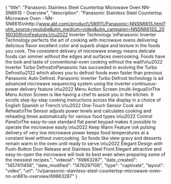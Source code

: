 {
    "title": "Panasonic Stainless Steel Countertop Microwave Oven NN-SN661S - Overview",
    "description": "Panasonic Stainless Steel Countertop Microwave Oven - NN-SN661S\nhttp:\/\/www.abt.com\/product\/58911\/Panasonic-NNSN661S.html?utm_source=youtube&utm_medium=video&utm_campaign=NNSN661SS_20160309\n\nFeatures:\n\u2022 Inverter Technology \nPanasonic Inverter Technology perfects the art of cooking with microwave ovens delivering delicious flavor excellent color and superb shape and texture in the foods you cook. The consistent delivery of microwave energy means delicate foods can simmer without the edges and surfaces overcooking. Foods have the look and taste of conventional-oven cooking without the wait!\n\u2022 Inverter Turbo Defrost\nPanasonic has succeeded in evolving the Turbo Defrost\u2122 which allows you to defrost foods even faster than previous Panasonic Auto Defrost. Panasonic inverter Turbo Defrost technology is ad advanced microwave sequencing system using the inverter continuous-power delivery feature.\n\u2022 Menu Action Screen (multi-lingual)\nThe Menu Action Screen is like having a chef to assist you in the kitchen. It scrolls step-by-step cooking instructions across the display in a choice of English Spanish or French.\n\u2022 One-Touch Sensor Cook and Reheat\nThe Sensor adjusts power levels and calculates cooking and reheating times automatically for various food types.\n\u2022 Control Panel\nThe easy-to-use standard flat panel keypad makes it possible to operate the microwave easily.\n\u2022 Keep Warm Feature \nA pulsing delivery of very low microwave power keeps food temperatures at a constant level without overcooking. So foods like stew gravy and desserts remain warm in the oven until ready to serve.\n\u2022 Elegant Design with Push-Button Door Release and Stainless Steel Front Elegant attractive and easy-to-open the microwave will look its best even when preparing some of the messiest recipes.",
    "videoid": "69863287",
    "date_created": "1457411458",
    "date_modified": "1476297106",
    "type": "captivate",
    "layout": "video",
    "url": "\/v\/panasonic-stainless-steel-countertop-microwave-oven-nn-sn661s-overview\/69863287"
}